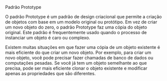 Padrão Prototype

O padrão Prototype é um padrão de design criacional que permite a criação de objetos com base em um modelo original ou protótipo. Em vez de criar um novo objeto do zero, o padrão Prototype faz uma cópia do objeto original. Este padrão é frequentemente usado quando o processo de instanciar um objeto é caro ou complexo.

Existem muitas situações em que fazer uma cópia de um objeto existente é mais eficiente do que criar um novo objeto. Por exemplo, para criar um novo objeto, você pode precisar fazer chamadas de banco de dados ou computações pesadas. Se você já tem um objeto semelhante ao que precisa, pode ser mais eficiente clonar o objeto existente e modificar apenas as propriedades que são diferentes.
